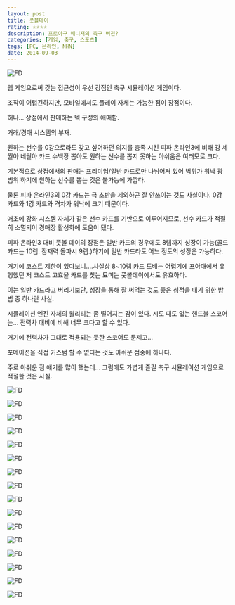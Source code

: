 ```yaml
---
layout: post
title: 풋볼데이
rating: ⭐️⭐️⭐️⭐️
description: 프로야구 매니저의 축구 버전?
categories: [게임, 축구, 스포츠]
tags: [PC, 온라인, NHN]
date: 2014-09-03
---
```


![FD](../../review/img/2014/football_day_00.jpg)

웹 게임으로써 갖는 접근성이 우선 강점인 축구 시뮬레이션 게임이다.

조작이 어렵긴하지만, 모바일에서도 플레이 자체는 가능한 점이 장점이다.

허나… 상점에서 판매하는 덱 구성의 애매함.

거래/경매 시스템의 부재.

원하는 선수를 0강으로라도 갖고 싶어하던 의지를 충족 시킨 피파 온라인3에 비해 걍 세월아 네월아 카드 수백장 뽑아도 원하는 선수를 뽑지 못하는 아쉬움은 여러모로 크다.

기본적으로 상점에서의 판매는 프리미엄/일반 카드로만 나뉘어져 있어 범위가 워낙 광범위 하기에 원하는 선수를 뽑는 것은 불가능에 가깝다.

물론 피파 온라인3의 0강 카드는 극 초반을 제외하곤 잘 안쓰이는 것도 사실이다. 0강 카드와 1강 카드와 격차가 워낙에 크기 때문이다.

애초에 강화 시스템 자체가 같은 선수 카드를 기반으로 이루어지므로, 선수 카드가 적절히 소멸되어 경매장 활성화에 도움이 됐다.

피파 온라인3 대비 풋볼 데이의 장점은 일반 카드의 경우에도 8렙까지 성장이 가능(골드 카드는 10렙. 잠재력 돌파시 9렙.)하기에 일반 카드라도 어느 정도의 성장은 가능하다.

거기에 코스트 제한이 있다보니….사실상 8~10렙 카드 도배는 어렵기에 프야매에서 유행했던 저 코스트 고효율 카드를 찾는 묘미는 풋볼데이에서도 유효하다.

이는 일반 카드라고 버리기보단, 성장을 통해 잘 써먹는 것도 좋은 성적을 내기 위한 방법 중 하나란 사실.

시뮬레이션 엔진 자체의 퀄리티는 좀 떨어지는 감이 있다. 시도 때도 없는 핸드볼 스코어는… 전력차 대비에 비해 너무 크다고 할 수 있다.

거기에 전력차가 그대로 적용되는 듯한 스코어도 문제고…

포메이션을 직접 커스텀 할 수 없다는 것도 아쉬운 점중에 하나다.

주로 아쉬운 점 얘기를 많이 했는데… 그럼에도 가볍게 즐길 축구 시뮬레이션 게임으로 적절한 것은 사실.

![FD](../../review/img/2014/football_day_01.png)

![FD](../../review/img/2014/football_day_02.png)

![FD](../../review/img/2014/football_day_03.png)

![FD](../../review/img/2014/football_day_04.png)

![FD](../../review/img/2014/football_day_05.png)

![FD](../../review/img/2014/football_day_06.png)

![FD](../../review/img/2014/football_day_07.png)

![FD](../../review/img/2014/football_day_08.png)

![FD](../../review/img/2014/football_day_09.png)

![FD](../../review/img/2014/football_day_10.png)

![FD](../../review/img/2014/football_day_11.png)

![FD](../../review/img/2014/football_day_12.png)

![FD](../../review/img/2014/football_day_13.png)

![FD](../../review/img/2014/football_day_14.png)

![FD](../../review/img/2014/football_day_15.png)

![FD](../../review/img/2014/football_day_16.png)
